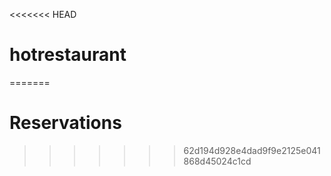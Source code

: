 <<<<<<< HEAD
# hotrestaurant
=======
# Reservations
>>>>>>> 62d194d928e4dad9f9e2125e041868d45024c1cd
